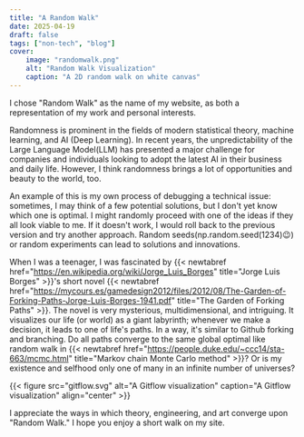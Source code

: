 ```yaml
---
title: "A Random Walk"
date: 2025-04-19 
draft: false 
tags: ["non-tech", "blog"]
cover:
    image: "randomwalk.png"
    alt: "Random Walk Visualization"
    caption: "A 2D random walk on white canvas"
---
```


I chose "Random Walk" as the name of my website, as both a representation of my work and personal interests.

Randomness is prominent in the fields of modern statistical theory, machine learning, and AI (Deep Learning). In recent years, the unpredictability of the Large Language Model(LLM) has presented a  major challenge for companies and individuals looking to adopt the latest AI in their business and daily life. However, I think randomness brings a lot of opportunities and beauty to the world, too.  

An example of this is my own process of debugging a technical issue: sometimes, I may think of a few potential solutions, but I don't yet know which one is optimal. I might randomly proceed with one of the ideas if they all look viable to me. If it doesn't work, I would roll back to the previous version and try another approach. Random seeds(np.random.seed(1234)😉) or random experiments can lead to solutions and innovations.

When I was a teenager, I was fascinated by {{< newtabref href="https://en.wikipedia.org/wiki/Jorge_Luis_Borges" title="Jorge Luis Borges" >}}'s short novel {{< newtabref href="https://mycours.es/gamedesign2012/files/2012/08/The-Garden-of-Forking-Paths-Jorge-Luis-Borges-1941.pdf" title="The Garden of Forking Paths" >}}. The novel is very mysterious, multidimensional, and intriguing. It visualizes our life (or world) as a giant labyrinth; whenever we make a decision, it leads to one of life's paths. In a way, it's similar to Github forking and branching. Do all paths converge to the same global optimal like random walk in {{< newtabref href="https://people.duke.edu/~ccc14/sta-663/mcmc.html" title="Markov chain Monte Carlo method" >}}? Or is my existence and selfhood only one of many in an infinite number of universes?  

{{< figure src="gitflow.svg" alt="A Gitflow visualization" caption="A Gitflow visualization" align="center" >}}

I appreciate the ways in which theory, engineering, and art converge upon "Random Walk." I hope you enjoy a short walk on my site.